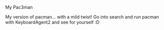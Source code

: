 My Pac3man

My version of pacman... with a mild twist! Go into search and run pacman with KeyboardAgent2 and see for yourself :D
